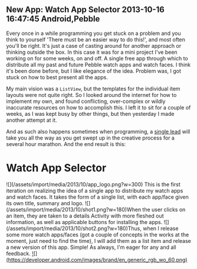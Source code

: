 New App: Watch App Selector
2013-10-16 16:47:45
Android,Pebble
---

Every once in a while programming you get stuck on a problem and you think to yourself 'There must be an easier way to do this!', and most often you'll be right. It's just a case of casting around for another approach or thinking outside the box. In this case it was for a mini project I've been working on for some weeks, on and off. A single free app through which to distribute all my past and future Pebble watch apps and watch faces. I think it's been done before, but I like elegance of the idea. Problem was, I got stuck on how to best present all the apps.

My main vision was a <code>ListView</code>, but the templates for the individual item layouts were not quite right. So I looked around the internet for how to implement my own, and found conflicting, over-complex or wildly inaccurate resources on how to accomplish this. I left it to sit for a couple of weeks, as I was kept busy by other things, but then yesterday I made another attempt at it.

And as such also happens sometimes when programming, a <a title="The magic piece" href="http://www.vogella.com/articles/AndroidListView/article.html#adapterown_example">single lead</a> will take you all the way as you get swept up in the creative process for a several hour marathon. And the end result is this:
<h1>Watch App Selector</h1>
![](/assets/import/media/2013/10/app_logo.png?w=300)
This is the first iteration on realizing the idea of a single app to distribute my watch apps and watch faces. It takes the form of a single list, with each app/face given its own title, summary and logo.
![](/assets/import/media/2013/10/shot1.png?w=180)When the user clicks on an item, they are taken to a details Activity with more fleshed out information, as well as applicable buttons for installing the apps.
![](/assets/import/media/2013/10/shot2.png?w=180)Thus, when I release some more watch apps/faces (got a couple of concepts in the works at the moment, just need to find the time), I will add them as a list item and release a new version of this app. Simple!
As always, I'm eager for any and all feedback.
<a href="https://play.google.com/store/apps/details?id=com.wordpress.ninedof.watchappselector"> ![](https://developer.android.com/images/brand/en_generic_rgb_wo_60.png) </a>
